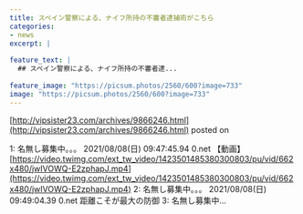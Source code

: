 ```yaml
---
title: スペイン警察による、ナイフ所持の不審者逮捕術がこちら
categories:
- news
excerpt: |
  
feature_text: |
  ## スペイン警察による、ナイフ所持の不審者逮...
  
feature_image: "https://picsum.photos/2560/600?image=733"
image: "https://picsum.photos/2560/600?image=733"
---
```


[http://vipsister23.com/archives/9866246.html](http://vipsister23.com/archives/9866246.html)
posted on 

<!--more-->

1: 名無し募集中。。。 2021/08/08(日) 09:47:45.94 0.net 【動画】[https://video.twimg.com/ext_tw_video/1423501485380300803/pu/vid/662x480/jwIVOWQ-E2zphapJ.mp4](https://video.twimg.com/ext_tw_video/1423501485380300803/pu/vid/662x480/jwIVOWQ-E2zphapJ.mp4) 2: 名無し募集中。。。 2021/08/08(日) 09:49:04.39 0.net 距離こそが最大の防御 3: 名無し募集中...

